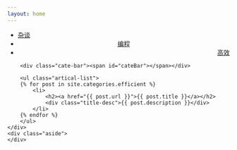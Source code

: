 ```yaml
---
layout: home
---
```


<div class="index-content blog">
    <div class="section">
        <ul class="artical-cate">
            <li><a href="/"><span>杂谈</span></a></li>
            <li style="text-align:center"><a href="/program.html"><span>编程</span></a></li>
            <li class="on" style="text-align:right"><a href="/efficient.html"><span>高效</span></a></li>
        </ul>

        <div class="cate-bar"><span id="cateBar"></span></div>

        <ul class="artical-list">
        {% for post in site.categories.efficient %}
            <li>
                <h2><a href="{{ post.url }}">{{ post.title }}</a></h2>
                <div class="title-desc">{{ post.description }}</div>
            </li>
        {% endfor %}
        </ul>
    </div>
    <div class="aside">
    </div>
</div>
